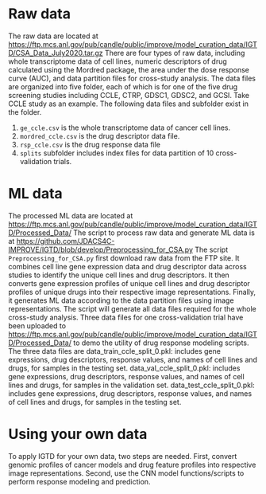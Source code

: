 # Raw data
The raw data are located at https://ftp.mcs.anl.gov/pub/candle/public/improve/model_curation_data/IGTD/CSA_Data_July2020.tar.gz
There are four types of raw data, including whole transcriptome data of cell lines, numeric descriptors of drug calculated using the Mordred package, the area under the dose response curve (AUC), and data partition files for cross-study analysis. The data files are organized into five folder, each of which is for one of the five drug screening studies including CCLE, CTRP, GDSC1, GDSC2, and GCSI. Take CCLE study as an example. The following data files and subfolder exist in the folder.
1) `ge_ccle.csv` is the whole transcriptome data of cancer cell lines.
2) `mordred_ccle.csv` is the drug descriptor data file.
3) `rsp_ccle.csv` is the drug response data file
4) `splits` subfolder includes index files for data partition of 10 cross-validation trials.


# ML data
The processed ML data are located at https://ftp.mcs.anl.gov/pub/candle/public/improve/model_curation_data/IGTD/Processed_Data/ The script to process raw data and generate ML data is at https://github.com/JDACS4C-IMPROVE/IGTD/blob/develop/Preprocessing_for_CSA.py
The script `Preprocessing_for_CSA.py` first download raw data from the FTP site. It combines cell line gene expression data and drug descriptor data across studies to identify the unique cell lines and drug descriptors. It then converts gene expression profiles of unique cell lines and drug descriptor profiles of unique drugs into their respective image representations. Finally, it generates ML data according to the data partition files using image representations. The script will generate all data files required for the whole cross-study analysis. Three data files for one cross-validation trial have been uploaded to https://ftp.mcs.anl.gov/pub/candle/public/improve/model_curation_data/IGTD/Processed_Data/ to demo the utility of drug response modeling scripts. The three data files are
data_train_ccle_split_0.pkl: includes gene expressions, drug descriptors, response values, and names of cell lines and drugs, for samples in the testing set.
data_val_ccle_split_0.pkl: includes gene expressions, drug descriptors, response values, and names of cell lines and drugs, for samples in the validation set. 
data_test_ccle_split_0.pkl: includes gene expressions, drug descriptors, response values, and names of cell lines and drugs, for samples in the testing set.  


# Using your own data
To apply IGTD for your own data, two steps are needed. First, convert genomic profiles of cancer models and drug feature profiles into respective image representations. Second, use the CNN model functions/scripts to perform response modeling and prediction.
